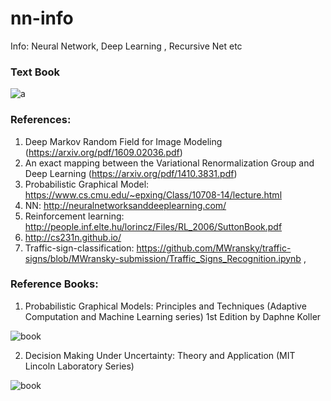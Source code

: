 # nn-info
Info: Neural Network, Deep Learning , Recursive Net etc









### Text Book
![a](https://images-na.ssl-images-amazon.com/images/I/51b1PWBu6uL._SX354_BO1,204,203,200_.jpg)






### References:
1. Deep Markov Random Field for Image Modeling (https://arxiv.org/pdf/1609.02036.pdf)
2. An exact mapping between the Variational Renormalization Group and Deep Learning (https://arxiv.org/pdf/1410.3831.pdf)
3. Probabilistic Graphical Model: https://www.cs.cmu.edu/~epxing/Class/10708-14/lecture.html
4. NN: http://neuralnetworksanddeeplearning.com/
5. Reinforcement learning: http://people.inf.elte.hu/lorincz/Files/RL_2006/SuttonBook.pdf
6. http://cs231n.github.io/
7. Traffic-sign-classification: https://github.com/MWransky/traffic-signs/blob/MWransky-submission/Traffic_Signs_Recognition.ipynb , 


### Reference Books:

1. Probabilistic Graphical Models: Principles and Techniques (Adaptive Computation and Machine Learning series) 1st Edition by Daphne Koller 

![book](https://images-na.ssl-images-amazon.com/images/I/412Q24g5bGL._SX442_BO1,204,203,200_.jpg)

2. Decision Making Under Uncertainty: Theory and Application (MIT Lincoln Laboratory Series) 

![book](https://images-na.ssl-images-amazon.com/images/I/51Sm4hGqHzL._SX388_BO1,204,203,200_.jpg)
